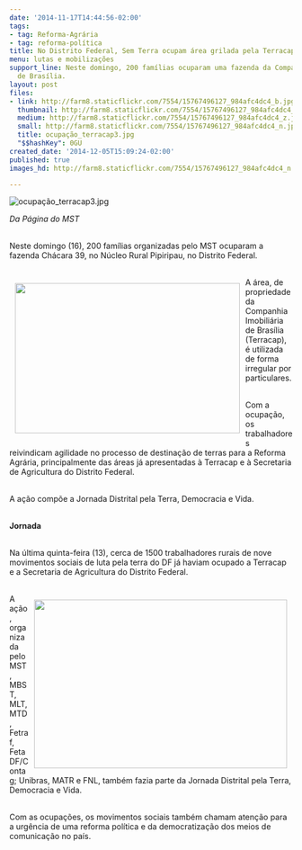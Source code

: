 ```yaml
---
date: '2014-11-17T14:44:56-02:00'
tags:
- tag: Reforma-Agrária
- tag: reforma-política
title: No Distrito Federal, Sem Terra ocupam área grilada pela Terracap
menu: lutas e mobilizações
support_line: Neste domingo, 200 famílias ocuparam uma fazenda da Companhia Imobiliária
  de Brasília.
layout: post
files:
- link: http://farm8.staticflickr.com/7554/15767496127_984afc4dc4_b.jpg
  thumbnail: http://farm8.staticflickr.com/7554/15767496127_984afc4dc4_t.jpg
  medium: http://farm8.staticflickr.com/7554/15767496127_984afc4dc4_z.jpg
  small: http://farm8.staticflickr.com/7554/15767496127_984afc4dc4_n.jpg
  title: ocupação_terracap3.jpg
  "$$hashKey": 0GU
created_date: '2014-12-05T15:09:24-02:00'
published: true
images_hd: http://farm8.staticflickr.com/7554/15767496127_984afc4dc4_n.jpg

---
```

<p><img alt="ocupação_terracap3.jpg" src="http://farm8.staticflickr.com/7554/15767496127_984afc4dc4_b.jpg" /></p>

<p><em>Da P&aacute;gina do MST</em></p>

<p><br />
Neste domingo (16), 200 fam&iacute;lias organizadas pelo MST ocuparam a fazenda Ch&aacute;cara 39, no N&uacute;cleo Rural Pipiripau, no Distrito Federal.&nbsp;</p>

<p><br />
<img alt="" height="267" src="http://www.mst.org.br/sites/default/files/ocupa%C3%A7%C3%A3o_terracap.jpg" style="margin:10px; float:left" width="400" />A &aacute;rea, de propriedade da Companhia Imobili&aacute;ria de Bras&iacute;lia (Terracap), &eacute; utilizada de forma irregular por particulares.</p>

<p><br />
Com a ocupa&ccedil;&atilde;o, os trabalhadores reivindicam agilidade no processo de destina&ccedil;&atilde;o de terras para a Reforma Agr&aacute;ria, principalmente das &aacute;reas j&aacute; apresentadas &agrave; Terracap e &agrave; Secretaria de Agricultura do Distrito Federal.</p>

<p><br />
A a&ccedil;&atilde;o comp&otilde;e a Jornada Distrital pela Terra, Democracia e Vida.</p>

<p><br />
<b>Jornada</b></p>

<p><br />
Na &uacute;ltima quinta-feira (13), cerca de 1500 trabalhadores rurais de nove movimentos sociais de luta pela terra do DF j&aacute; haviam ocupado a Terracap e a Secretaria de Agricultura do Distrito Federal.&nbsp;</p>

<p><br />
<i><img alt="" height="300" src="http://www.mst.org.br/sites/default/files/ocupa%C3%A7%C3%A3o_terracap2.jpg" style="margin:10px; float:right" width="450" /></i>A a&ccedil;&atilde;o, organizada pelo MST, MBST, MLT, MTD, Fetraf, FetaDF/Contag; Unibras, MATR e FNL, tamb&eacute;m fazia parte da Jornada Distrital pela Terra, Democracia e Vida.</p>

<p><br />
Com as ocupa&ccedil;&otilde;es, os movimentos sociais tamb&eacute;m chamam aten&ccedil;&atilde;o para a urg&ecirc;ncia de uma reforma pol&iacute;tica e da democratiza&ccedil;&atilde;o dos meios de comunica&ccedil;&atilde;o no pa&iacute;s.</p>
